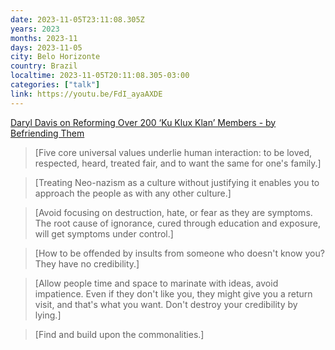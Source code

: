 ```yaml
---
date: 2023-11-05T23:11:08.305Z
years: 2023
months: 2023-11
days: 2023-11-05
city: Belo Horizonte
country: Brazil
localtime: 2023-11-05T20:11:08.305-03:00
categories: ["talk"]
link: https://youtu.be/FdI_ayaAXDE
---
```

[Daryl Davis on Reforming Over 200 ‘Ku Klux Klan’ Members - by Befriending Them](https://youtu.be/FdI_ayaAXDE)

> [Five core universal values underlie human interaction: to be loved, respected, heard, treated fair, and to want the same for one's family.]

> [Treating Neo-nazism as a culture without justifying it enables you to approach the people as with any other culture.]

> [Avoid focusing on destruction, hate, or fear as they are symptoms. The root cause of ignorance, cured through education and exposure, will get symptoms under control.]

> [How to be offended by insults from someone who doesn't know you? They have no credibility.]

> [Allow people time and space to marinate with ideas, avoid impatience. Even if they don't like you, they might give you a return visit, and that's what you want. Don't destroy your credibility by lying.]

> [Find and build upon the commonalities.]

